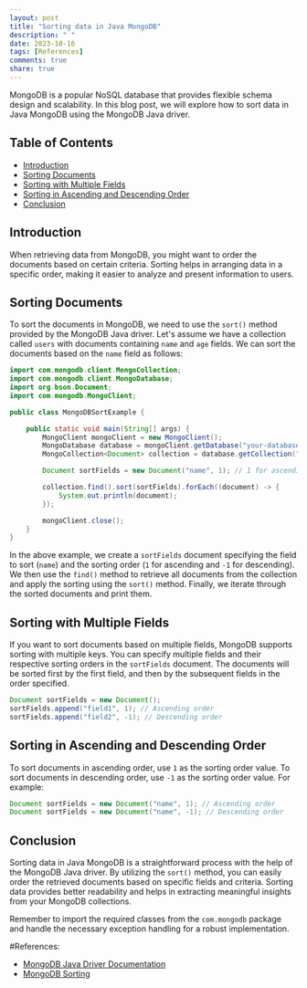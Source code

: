 ```yaml
---
layout: post
title: "Sorting data in Java MongoDB"
description: " "
date: 2023-10-16
tags: [References]
comments: true
share: true
---
```


MongoDB is a popular NoSQL database that provides flexible schema design and scalability. In this blog post, we will explore how to sort data in Java MongoDB using the MongoDB Java driver.

## Table of Contents
- [Introduction](#introduction)
- [Sorting Documents](#sorting-documents)
- [Sorting with Multiple Fields](#sorting-with-multiple-fields)
- [Sorting in Ascending and Descending Order](#sorting-in-ascending-and-descending-order)
- [Conclusion](#conclusion)

## Introduction

When retrieving data from MongoDB, you might want to order the documents based on certain criteria. Sorting helps in arranging data in a specific order, making it easier to analyze and present information to users.

## Sorting Documents

To sort the documents in MongoDB, we need to use the `sort()` method provided by the MongoDB Java driver. Let's assume we have a collection called `users` with documents containing `name` and `age` fields. We can sort the documents based on the `name` field as follows:

```java
import com.mongodb.client.MongoCollection;
import com.mongodb.client.MongoDatabase;
import org.bson.Document;
import com.mongodb.MongoClient;

public class MongoDBSortExample {

    public static void main(String[] args) {
        MongoClient mongoClient = new MongoClient();
        MongoDatabase database = mongoClient.getDatabase("your-database");
        MongoCollection<Document> collection = database.getCollection("users");

        Document sortFields = new Document("name", 1); // 1 for ascending, -1 for descending

        collection.find().sort(sortFields).forEach((document) -> {
            System.out.println(document);
        });

        mongoClient.close();
    }
}
```

In the above example, we create a `sortFields` document specifying the field to sort (`name`) and the sorting order (`1` for ascending and `-1` for descending). We then use the `find()` method to retrieve all documents from the collection and apply the sorting using the `sort()` method. Finally, we iterate through the sorted documents and print them.

## Sorting with Multiple Fields

If you want to sort documents based on multiple fields, MongoDB supports sorting with multiple keys. You can specify multiple fields and their respective sorting orders in the `sortFields` document. The documents will be sorted first by the first field, and then by the subsequent fields in the order specified.

```java
Document sortFields = new Document();
sortFields.append("field1", 1); // Ascending order
sortFields.append("field2", -1); // Descending order
```

## Sorting in Ascending and Descending Order

To sort documents in ascending order, use `1` as the sorting order value. To sort documents in descending order, use `-1` as the sorting order value. For example:

```java
Document sortFields = new Document("name", 1); // Ascending order
Document sortFields = new Document("name", -1); // Descending order
```

## Conclusion

Sorting data in Java MongoDB is a straightforward process with the help of the MongoDB Java driver. By utilizing the `sort()` method, you can easily order the retrieved documents based on specific fields and criteria. Sorting data provides better readability and helps in extracting meaningful insights from your MongoDB collections.

Remember to import the required classes from the `com.mongodb` package and handle the necessary exception handling for a robust implementation.

#References:
- [MongoDB Java Driver Documentation](https://mongodb.github.io/mongo-java-driver/)
- [MongoDB Sorting](https://docs.mongodb.com/manual/tutorial/sort-documents/)